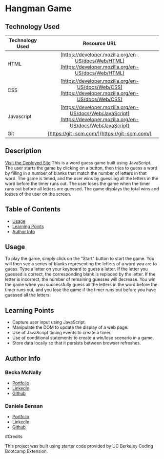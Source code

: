 # Hangman Game


## Technology Used 

| Technology Used         | Resource URL           | 
| ------------- |:-------------:| 
| HTML    | [https://developer.mozilla.org/en-US/docs/Web/HTML](https://developer.mozilla.org/en-US/docs/Web/HTML) | 
| CSS     | [https://developer.mozilla.org/en-US/docs/Web/CSS](https://developer.mozilla.org/en-US/docs/Web/CSS)      |   
| Javascript     | [https://developer.mozilla.org/en-US/docs/Web/JavaScript](https://developer.mozilla.org/en-US/docs/Web/JavaScript)      |   
| Git | [https://git-scm.com/](https://git-scm.com/)     |    

## Description 

[Visit the Deployed Site](https://beckamcnally.github.io/Word-Guess/)
This is a word guess game built using JavaScript. The user starts the game by clicking on a button, then tries to guess a word by filling in a number of blanks that match the number of letters in that word. The game is timed, and the user wins by guessing all the letters in the word before the timer runs out. The user loses the game when the timer runs out before all letters are guessed. The game displays the total wins and losses of the user on the screen.


## Table of Contents 

* [Usage](#usage)
* [Learning Points](#learning-points)
* [Author Info](#author-info)

## Usage 
To play the game, simply click on the "Start" button to start the game. You will then see a series of blanks representing the letters of a word you are to guess. Type a letter on your keyboard to guess a letter. If the letter you guessed is correct, the corresponding blank is replaced by the letter. If the letter is incorrect, the number of remaining guesses will decrease. You win the game when you successfully guess all the letters in the word before the timer runs out, and you lose the game if the timer runs out before you have guessed all the letters.

## Learning Points 

* Capture user input using JavaScript.
* Manipulate the DOM to update the display of a web page.
* Use of JavaScript timing events to create a timer.
* Use of conditional statements to create a win/lose scenario in a game.
* Store data locally so that it persists between browser refreshes.

## Author Info


### Becka McNally 

* [Portfolio](https://beckamcnally.github.io/beckamcnally/)
* [LinkedIn](https://www.linkedin.com/in/becka-mcnally/)
* [Github](https://github.com/beckamcnally)

### Daniele Bensan 

* [Portfolio](https://portfolio-r-edone-18qvp9bi8-dbbensan.vercel.app/)
* [LinkedIn](https://www.linkedin.com/in/danielebensan/)
* [Github](https://github.com/DBBENSAN)

#Credits

This project was built using starter code provided by UC Berkeley Coding Bootcamp Extension. 


